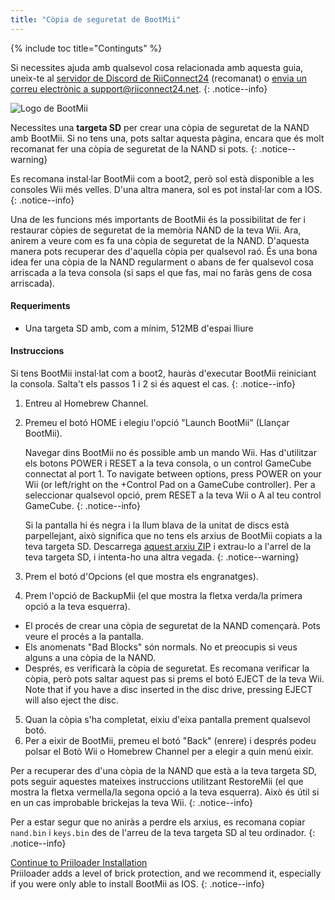 ```yaml
---
title: "Còpia de seguretat de BootMii"
---
```


{% include toc title="Continguts" %}

Si necessites ajuda amb qualsevol cosa relacionada amb aquesta guia, uneix-te al [servidor de Discord de RiiConnect24](https://discord.gg/rc24) (recomanat) o [envia un correu electrònic a support@riiconnect24.net](mailto:support@riiconnect24.net).
{: .notice--info}

![Logo de BootMii](/images/bootmii.png)

Necessites una **targeta SD** per crear una còpia de seguretat de la NAND amb BootMii. Si no tens una, pots saltar aquesta pàgina, encara que és molt recomanat fer una còpia de seguretat de la NAND si pots.
{: .notice--warning}

Es recomana instal·lar BootMii com a boot2, però sol està disponible a les consoles Wii més velles. D'una altra manera, sol es pot instal·lar com a IOS.
{: .notice--info}

Una de les funcions més importants de BootMii és la possibilitat de fer i restaurar còpies de seguretat de la memòria NAND de la teva Wii. Ara, anirem a veure com es fa una còpia de seguretat de la NAND. D'aquesta manera pots recuperar des d'aquella còpia per qualsevol raó. És una bona idea fer una còpia de la NAND regularment o abans de fer qualsevol cosa arriscada a la teva consola (si saps el que fas, mai no faràs gens de cosa arriscada).

#### Requeriments
* Una targeta SD amb, com a mínim, 512MB d'espai lliure

#### Instruccions
Si tens BootMii instal·lat com a boot2, hauràs d'executar BootMii reiniciant la consola. Salta't els passos 1 i 2 si és aquest el cas.
{: .notice--info}
1. Entreu al Homebrew Channel.
2. Premeu el botó HOME i elegiu l'opció "Launch BootMii" (Llançar BootMii).

    Navegar dins BootMii no és possible amb un mando Wii. Has d'utilitzar els botons POWER i RESET a la teva consola, o un control GameCube connectat al port 1. To navigate between options, press POWER on your Wii (or left/right on the +Control Pad on a GameCube controller). Per a seleccionar qualsevol opció, prem RESET a la teva Wii o A al teu control GameCube.
    {: .notice--info}


    Si la pantalla hi és negra i la llum blava de la unitat de discs està parpellejant, això significa que no tens els arxius de BootMii copiats a la teva targeta SD. Descarrega [aquest arxiu ZIP](https://static.hackmii.com/bootmii_sd_files.zip) i extrau-lo a l'arrel de la teva targeta SD, i intenta-ho una altra vegada.
    {: .notice--warning}

3. Prem el botó d'Opcions (el que mostra els engranatges).
4. Prem l'opció de BackupMii (el que mostra la fletxa verda/la primera opció a la teva esquerra).
- El procés de crear una còpia de seguretat de la NAND començarà. Pots veure el procés a la pantalla.
- Els anomenats "Bad Blocks" són normals. No et preocupis si veus alguns a una còpia de la NAND.
- Després, es verificarà la còpia de seguretat. Es recomana verificar la còpia, però pots saltar aquest pas si prems el botó EJECT de la teva Wii. Note that if you have a disc inserted in the disc drive, pressing EJECT will also eject the disc.
5. Quan la còpia s'ha completat, eixiu d'eixa pantalla prement qualsevol botó.
6. Per a eixir de BootMii, premeu el botó "Back" (enrere) i després podeu polsar el Botò Wii o Homebrew Channel per a elegir a quin menú eixir.

Per a recuperar des d'una còpia de la NAND que està a la teva targeta SD, pots seguir aquestes mateixes instruccions utilitzant RestoreMii (el que mostra la fletxa vermella/la segona opció a la teva esquerra). Això és útil si en un cas improbable brickejas la teva Wii.
{: .notice--info}

Per a estar segur que no aniràs a perdre els arxius, es recomana copiar `nand.bin` i `keys.bin` des de l'arreu de la teva targeta SD al teu ordinador.
{: .notice--info}

[Continue to Priiloader Installation](priiloader)<br> Priiloader adds a level of brick protection, and we recommend it, especially if you were only able to install BootMii as IOS.
{: .notice--info}